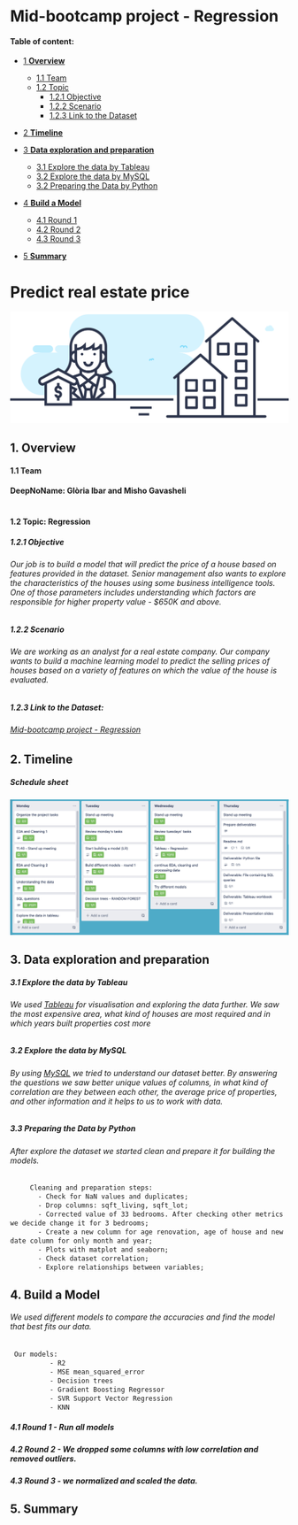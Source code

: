 # Mid-bootcamp project - Regression



#### Table of content:

* [1 **Overview** ](https://github.com/mishogavasheli/Mid_bootcamp_project_Regression/blob/main/README.md#:~:text=real%20estate%20price-,1.%20Overview,-1.1%20Team)
  - [1.1  Team](https://github.com/mishogavasheli/Mid_bootcamp_project_Regression/blob/main/README.md#:~:text=1.1-,Team,-DeepNoName%3A%20Gl%C3%B2ria%20Ibar) 
  - [1.2 Topic](https://github.com/mishogavasheli/Mid_bootcamp_project_Regression/blob/main/README.md#:~:text=1.2%20Topic%3A%20Regression)
    - [1.2.1 Objective](https://github.com/mishogavasheli/Mid_bootcamp_project_Regression/blob/main/README.md#:~:text=1.2%20Topic%3A%20Regression-,1.2.1%20Objective,-Our%20job%20is)
    - [1.2.2 Scenario](https://github.com/mishogavasheli/Mid_bootcamp_project_Regression/blob/main/README.md#:~:text=650K%20and%20above.-,1.2.2%20Scenario,-We%20are%20working)
    - [1.2.3 Link to the Dataset](https://github.com/mishogavasheli/Mid_bootcamp_project_Regression/blob/main/README.md#:~:text=1.2.3%20Link%20to%20the%20Dataset%3A) 
    
* [2 **Timeline**](https://github.com/mishogavasheli/Mid_bootcamp_project_Regression/blob/main/README.md#:~:text=2.%20Timeline-,Schedule%20sheet,-3.%20Data%20exploration)
* [3 **Data exploration and preparation**](https://github.com/mishogavasheli/Mid_bootcamp_project_Regression/blob/main/README.md#:~:text=3.%20Data%20exploration%20and%20preparation)
    - [3.1 Explore the data by Tableau](https://github.com/mishogavasheli/Mid_bootcamp_project_Regression/blob/main/README.md#:~:text=exploration%20and%20preparation-,3.1%20Explore%20the%20data%20by%20Tableau,-We%20used%C2%A0Tableau)
    - [3.2 Explore the data by MySQL](https://github.com/mishogavasheli/Mid_bootcamp_project_Regression/blob/main/README.md#:~:text=properties%20cost%20more-,3.2%20Explore%20the%20data%20by%20MySQL,-By%20using%20MySQL)
   - [3.2 Preparing the Data by Python](https://github.com/mishogavasheli/Mid_bootcamp_project_Regression/blob/main/README.md#:~:text=3.3%20Preparing%20the%20Data%20by%20Python) 
* [4 **Build a Model**](https://github.com/mishogavasheli/Mid_bootcamp_project_Regression/blob/main/README.md#:~:text=relationships%20between%20variables%3B-,4.%20Build%20a%20Model,-We%20used%20different)
    - [4.1 Round 1](https://github.com/mishogavasheli/Mid_bootcamp_project_Regression/blob/main/README.md#:~:text=4.1%20Round%201%20-%20Run%20all%20models) 
    - [4.2 Round 2](https://github.com/mishogavasheli/Mid_bootcamp_project_Regression/blob/main/README.md#:~:text=4.2%20Round%202%20-%20We%20dropped%20some%20columns%20with%20low%20correlation%20and%20removed%20outliers.)
    - [4.3 Round 3](https://github.com/mishogavasheli/Mid_bootcamp_project_Regression/blob/main/README.md#:~:text=4.3%20Round%203%20-%20we%20normalized%20and%20scaled%20the%20data.)
* [5 **Summary**](https://github.com/mishogavasheli/Mid_bootcamp_project_Regression/blob/main/README.md#:~:text=scaled%20the%20data.-,5.%20Summary,-%C2%A9%202021%20GitHub%2C%20Inc)
#
# Predict real estate  price 
![alt text](https://github.com/mishogavasheli/Mid_bootcamp_project_Regression/blob/main/Images/real-state-project.jpeg?raw=true)

## 1. **Overview**
#### 1.1  **Team**
#### DeepNoName: Glòria Ibar and Misho Gavasheli
#




#### 1.2 **Topic: Regression**

##### 1.2.1 **Objective**
###### Our job is to build a model that will predict the price of a house based on features provided in the dataset. Senior management also wants to explore the characteristics of the houses using some business intelligence tools. One of those parameters includes understanding which factors are responsible for higher property value - $650K and above.

##### 1.2.2 **Scenario**
###### We are working as an analyst for a real estate company. Our company wants to build a machine learning model to predict the selling prices of houses based on a variety of features on which the value of the house is evaluated.

##### 1.2.3 **Link to the Dataset:**
###### [Mid-bootcamp project - Regression](https://github.com/ironhack-edu/data_mid_bootcamp_project_regression)





## 2. Timeline

##### Schedule sheet

![alt text](https://github.com/mishogavasheli/Mid_bootcamp_project_Regression/blob/main/Images/Screenshot%202021-11-18%20at%2011.40.41.png?raw=true)


## 3. Data exploration and preparation

##### 3.1 Explore the data by Tableau
###### We used [Tableau](https://public.tableau.com/app/profile/misho.gavasheli/viz/Midbootcampproject-Regression/Dashboard?publish=yes) for visualisation and exploring the data further. We saw the most expensive area, what kind of houses are most required and in which years built properties cost more

##### 3.2 Explore the data by MySQL
###### By using [MySQL](https://github.com/mishogavasheli/Mid_bootcamp_project_Regression/blob/main/MySQL/Mid_bootcamp%20project_Regression.sql) we tried to understand our dataset better. By answering the questions we saw better unique values of columns, in what kind of correlation are they between each other, the average price of properties, and other information and it helps to us to work with data.

##### 3.3 Preparing the Data by Python 
###### After explore the dataset we started clean and prepare it for building the models.  
         Cleaning and preparation steps:
           - Check for NaN values and duplicates;
           - Drop columns: sqft_living, sqft_lot;
           - Corrected value of 33 bedrooms. After checking other metrics we decide change it for 3 bedrooms;
           - Create a new column for age renovation, age of house and new date column for only month and year;
           - Plots with matplot and seaborn;
           - Check dataset correlation;
           - Explore relationships between variables;


## 4. Build a Model
###### We used different models to compare the accuracies and find the model that best fits our data. 
     Our models:
              - R2
              - MSE mean_squared_error
              - Decision trees 
              - Gradient Boosting Regressor
              - SVR Support Vector Regression
              - KNN

##### 4.1 Round 1 -  Run all models 
##### 4.2 Round 2 - We dropped some columns with low correlation and removed outliers.
##### 4.3 Round 3 - we normalized and scaled the data.



## 5. Summary
